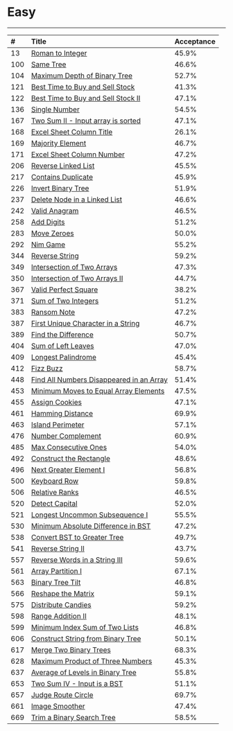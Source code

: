# **Easy**

---

| \# | Title | Acceptance |
| :--- | :--- | :--- |
| 13 | [Roman to Integer](/easy/13.md) | 45.9% |
| 100 | [Same Tree](/easy/100.md) | 46.6% |
| 104 | [Maximum Depth of Binary Tree](/easy/104.md) | 52.7% |
| 121 | [Best Time to Buy and Sell Stock](/easy/121.md) | 41.3% |
| 122 | [Best Time to Buy and Sell Stock II](/easy/122.md) | 47.1% |
| 136 | [Single Number](/easy/136.md) | 54.5% |
| 167 | [Two Sum II - Input array is sorted](/easy/167.md) | 47.1% |
| 168 | [Excel Sheet Column Title](/easy/168.md) | 26.1% |
| 169 | [Majority Element](/easy/169.md) | 46.7% |
| 171 | [Excel Sheet Column Number](/easy/171.md) | 47.2% |
| 206 | [Reverse Linked List](/easy/206.md) | 45.5% |
| 217 | [Contains Duplicate](/easy/217.md) | 45.9% |
| 226 | [Invert Binary Tree](/easy/226.md) | 51.9% |
| 237 | [Delete Node in a Linked List](/easy/237.md) | 46.6% |
| 242 | [Valid Anagram](/easy/242.md) | 46.5% |
| 258 | [Add Digits](/easy/258.md) | 51.2% |
| 283 | [Move Zeroes](/easy/283.md) | 50.0% |
| 292 | [Nim Game](/easy/292.md) | 55.2% |
| 344 | [Reverse String](/easy/344.md) | 59.2% |
| 349 | [Intersection of Two Arrays](/easy/349.md) | 47.3% |
| 350 | [Intersection of Two Arrays II](/easy/350.md) | 44.7% |
| 367 | [Valid Perfect Square](/easy/367.md) | 38.2% |
| 371 | [Sum of Two Integers](/easy/371.md) | 51.2% |
| 383 | [Ransom Note](/easy/383.md) | 47.2% |
| 387 | [First Unique Character in a String](/easy/387.md) | 46.7% |
| 389 | [Find the Difference](/easy/389.md) | 50.7% |
| 404 | [Sum of Left Leaves](/easy/404.md) | 47.0% |
| 409 | [Longest Palindrome](/easy/409.md) | 45.4% |
| 412 | [Fizz Buzz](/easy/412.md) | 58.7% |
| 448 | [Find All Numbers Disappeared in an Array](/easy/448.md) | 51.4% |
| 453 | [Minimum Moves to Equal Array Elements](/easy/453.md) | 47.5% |
| 455 | [Assign Cookies](/easy/455.md) | 47.1% |
| 461 | [Hamming Distance](/easy/461.md) | 69.9% |
| 463 | [Island Perimeter](/easy/463.md) | 57.1% |
| 476 | [Number Complement](/easy/476.md) | 60.9% |
| 485 | [Max Consecutive Ones](/easy/485.md) | 54.0% |
| 492 | [Construct the Rectangle](/easy/492.md) | 48.6% |
| 496 | [Next Greater Element I](/easy/496.md) | 56.8% |
| 500 | [Keyboard Row](/easy/500.md) | 59.8% |
| 506 | [Relative Ranks](/easy/506.md) | 46.5% |
| 520 | [Detect Capital](/easy/520.md) | 52.0% |
| 521 | [Longest Uncommon Subsequence I](/easy/521.md) | 55.5% |
| 530 | [Minimum Absolute Difference in BST](/easy/530.md) | 47.2% |
| 538 | [Convert BST to Greater Tree](/easy/538.md) | 49.7% |
| 541 | [Reverse String II](/easy/541.md) | 43.7% |
| 557 | [Reverse Words in a String III](/easy/557.md) | 59.6% |
| 561 | [Array Partition I](/easy/561.md) | 67.1% |
| 563 | [Binary Tree Tilt](/easy/563.md) | 46.8% |
| 566 | [Reshape the Matrix](/easy/566.md) | 59.1% |
| 575 | [Distribute Candies](/easy/575.md) | 59.2% |
| 598 | [Range Addition II](/easy/598.md) | 48.1% |
| 599 | [Minimum Index Sum of Two Lists](/easy/599.md) | 46.8% |
| 606 | [Construct String from Binary Tree](/easy/606.md) | 50.1% |
| 617 | [Merge Two Binary Trees](/easy/617.md) | 68.3% |
| 628 | [Maximum Product of Three Numbers](/easy/628.md) | 45.3% |
| 637 | [Average of Levels in Binary Tree](/easy/637.md) | 55.8% |
| 653 | [Two Sum IV - Input is a BST](/easy/653.md) | 51.1% |
| 657 | [Judge Route Circle](/easy/657.md) | 69.7% |
| 661 | [Image Smoother](/easy/661.md) | 47.4% |
| 669 | [Trim a Binary Search Tree](/easy/669.md) | 58.5% |



